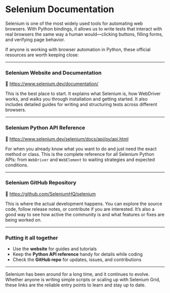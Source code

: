 # Selenium Documentation

Selenium is one of the most widely used tools for automating web browsers. With Python bindings, it allows us to write tests that interact with real browsers the same way a human would—clicking buttons, filling forms, and verifying page behavior.

If anyone is working with browser automation in Python, these official resources are worth keeping close:

---

### Selenium Website and Documentation  
🔗 https://www.selenium.dev/documentation/  

This is the best place to start. It explains what Selenium is, how WebDriver works, and walks you through installation and getting started. It also includes detailed guides for writing and structuring tests across different browsers.

---

### Selenium Python API Reference  
🔗 https://www.selenium.dev/selenium/docs/api/py/api.html  

For when you already know what you want to do and just need the exact method or class. This is the complete reference for all Selenium Python APIs: from `WebDriver` and `WebElement` to waiting strategies and expected conditions.

---

### Selenium GitHub Repository  
🔗 https://github.com/SeleniumHQ/selenium  

This is where the actual development happens. You can explore the source code, follow release notes, or contribute if you are interested. It’s also a good way to see how active the community is and what features or fixes are being worked on.

---

### Putting it all together  

- Use the **website** for guides and tutorials  
- Keep the **Python API reference** handy for details while coding  
- Check the **GitHub repo** for updates, issues, and contributions  

---

Selenium has been around for a long time, and it continues to evolve. Whether anyone is writing simple scripts or scaling up with Selenium Grid, these links are the reliable entry points to learn and stay up to date.

